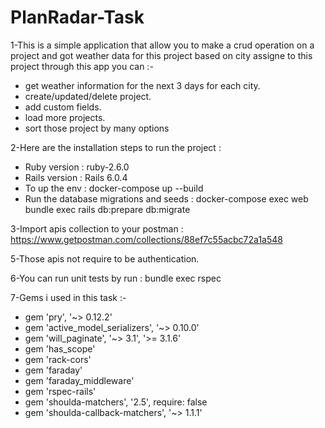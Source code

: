 # PlanRadar-Task

1-This is a simple application that allow you to make a crud operation on a project and got weather data for this project based on city assigne to this project through this app you can :-

 - get weather information for the next 3 days for each city.
 - create/updated/delete project.
 - add custom fields.
 - load more projects.
 - sort those project by many options

2-Here are the installation steps to run the project :

   - Ruby version  : ruby-2.6.0
   - Rails version : Rails 6.0.4
   - To up the env : docker-compose up --build
   - Run the database migrations and seeds : docker-compose exec web  bundle exec rails db:prepare db:migrate

3-Import apis collection to your postman : https://www.getpostman.com/collections/88ef7c55acbc72a1a548

5-Those apis not require to be authentication.
    
6-You can run unit tests by run : bundle exec rspec

7-Gems i used in this task :-

   - gem 'pry', '~> 0.12.2'
   - gem 'active_model_serializers', '~> 0.10.0'
   - gem 'will_paginate', '~> 3.1', '>= 3.1.6'
   - gem 'has_scope'
   - gem 'rack-cors'
   - gem 'faraday'
   - gem 'faraday_middleware'
   - gem 'rspec-rails'
   - gem 'shoulda-matchers', '2.5', require: false
   - gem 'shoulda-callback-matchers', '~> 1.1.1'

    